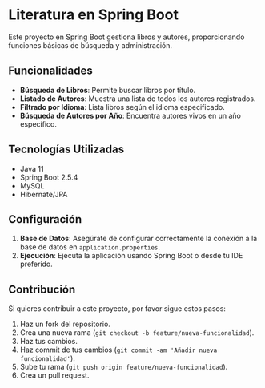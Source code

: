 # Literatura en Spring Boot

Este proyecto en Spring Boot gestiona libros y autores, proporcionando funciones básicas de búsqueda y administración.

## Funcionalidades

- **Búsqueda de Libros**: Permite buscar libros por título.
- **Listado de Autores**: Muestra una lista de todos los autores registrados.
- **Filtrado por Idioma**: Lista libros según el idioma especificado.
- **Búsqueda de Autores por Año**: Encuentra autores vivos en un año específico.

## Tecnologías Utilizadas

- Java 11
- Spring Boot 2.5.4
- MySQL
- Hibernate/JPA

## Configuración

1. **Base de Datos**: Asegúrate de configurar correctamente la conexión a la base de datos en `application.properties`.
2. **Ejecución**: Ejecuta la aplicación usando Spring Boot o desde tu IDE preferido.

## Contribución

Si quieres contribuir a este proyecto, por favor sigue estos pasos:

1. Haz un fork del repositorio.
2. Crea una nueva rama (`git checkout -b feature/nueva-funcionalidad`).
3. Haz tus cambios.
4. Haz commit de tus cambios (`git commit -am 'Añadir nueva funcionalidad'`).
5. Sube tu rama (`git push origin feature/nueva-funcionalidad`).
6. Crea un pull request.
